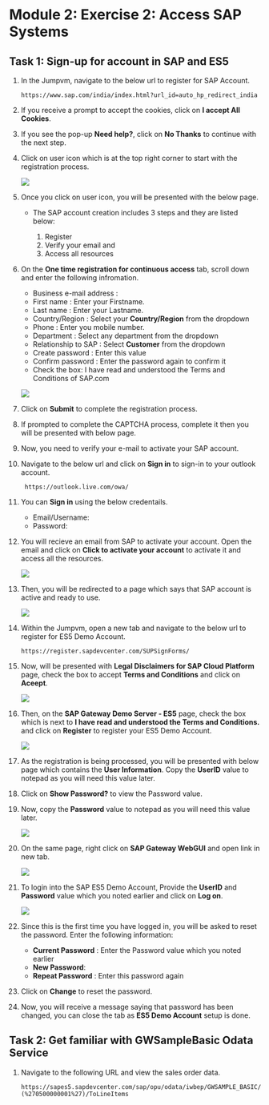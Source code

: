 # Module 2: Exercise 2: Access SAP Systems

## Task 1: Sign-up for account in SAP and ES5

1. In the Jumpvm, navigate to the below url to register for SAP Account.

   ```
   https://www.sap.com/india/index.html?url_id=auto_hp_redirect_india
   ```

1. If you receive a prompt to accept the cookies, click on **I accept All Cookies**.

1. If you see the pop-up **Need help?**, click on **No Thanks** to continue with the next step.

1. Click on user icon which is at the top right corner to start with the registration process. 

   ![](https://github.com/CloudLabsAI-Azure/AIW-SAP-on-Azure/blob/main/media/M2-Ex2-sapaccount-1.png?raw=true)
   
1. Once you click on user icon, you will be presented with the below page.

   - The SAP account creation includes 3 steps and they are listed below:

      1. Register
      2. Verify your email and
      3. Access all resources

1. On the **One time registration for continuous access** tab, scroll down and enter the following infromation.
 
    - Business e-mail address : <inject key="AzureAdUserEmail"></inject>
    - First name : Enter your Firstname. 
    - Last name : Enter your Lastname. 
    - Country/Region : Select your **Country/Region** from the dropdown
    - Phone : Enter you mobile number.
    - Department : Select any department from the dropdown
    - Relationship to SAP : Select **Customer** from the dropdown
    - Create password : Enter this value <inject key="AzureAdUserPassword"></inject>
    - Confirm password : Enter the password again to confirm it
    - Check the box: I have read and understood the Terms and Conditions of SAP.com

   ![](https://github.com/CloudLabsAI-Azure/AIW-SAP-on-Azure/blob/main/media/M2-Ex2-sapaccount-2.png?raw=true)

1. Click on **Submit** to complete the registration process.

1. If prompted to complete the CAPTCHA process, complete it then you will be presented with below page.

1. Now, you need to verify your e-mail to activate your SAP account.
 
1. Navigate to the below url and click on **Sign in** to sign-in to your outlook account.

   ```
    https://outlook.live.com/owa/
   ```
    
1. You can **Sign in** using the below credentails.

   * Email/Username: <inject key="AzureAdUserEmail"></inject>
   * Password: <inject key="AzureAdUserPassword"></inject>

1. You will recieve an email from SAP to activate your account. Open the email and click on **Click to activate your account** to activate it and access all the resources.

   ![](https://github.com/CloudLabsAI-Azure/AIW-SAP-on-Azure/blob/main/media/M2-Ex2-sapaccount-3.png?raw=true)

1. Then, you will be redirected to a page which says that SAP account is active and ready to use.

   ![](https://github.com/CloudLabsAI-Azure/AIW-SAP-on-Azure/blob/main/media/M2-Ex2-sapaccount-4.png?raw=true)

1. Within the Jumpvm, open a new tab and navigate to the below url to register for ES5 Demo Account. 

   ```
   https://register.sapdevcenter.com/SUPSignForms/
   ```
   
1. Now, will be presented with **Legal Disclaimers for SAP Cloud Platform** page, check the box to accept **Terms and Conditions** and click on **Aceept**.

   ![](https://github.com/CloudLabsAI-Azure/AIW-SAP-on-Azure/blob/main/media/M2-Ex2-sapaccount-5.png?raw=true)

1. Then, on the **SAP Gateway Demo Server - ES5** page, check the box which is next to **I have read and understood the Terms and Conditions.** and click on **Register** to register your ES5 Demo Account.

   ![](https://github.com/CloudLabsAI-Azure/AIW-SAP-on-Azure/blob/main/media/M2-Ex2-sapaccount-6.png?raw=true)

1. As the registration is being processed, you will be presented with below page which contains the **User Information**. Copy the **UserID** value to notepad as you will need this value later.
 
1. Click on **Show Password?** to view the Password value.

1. Now, copy the **Password** value to notepad as you will need this value later.

   ![](https://github.com/CloudLabsAI-Azure/AIW-SAP-on-Azure/blob/main/media/M2-Ex2-sapaccount-7.png?raw=true)

1. On the same page, right click on **SAP Gateway WebGUI** and open link in new tab. 

   ![](https://github.com/CloudLabsAI-Azure/AIW-SAP-on-Azure/blob/main/media/M2-Ex2-sapaccount-8.png?raw=true)

1. To login into the SAP ES5 Demo Account, Provide the **UserID** and **Password** value which you noted earlier and click on **Log on**.

   ![](https://github.com/CloudLabsAI-Azure/AIW-SAP-on-Azure/blob/main/media/M2-Ex2-sapaccount-9.png?raw=true)

1. Since this is the first time you have logged in, you will be asked to reset the password. Enter the following information:

   - **Current Password** : Enter the Password value which you noted earlier 
   - **New Password**: <inject key="AzureAdUserPassword"></inject>
   - **Repeat Password** : Enter this password again <inject key="AzureAdUserPassword"></inject>
 
1. Click on **Change** to reset the password.

1. Now, you will receive a message saying that password has been changed, you can close the tab as **ES5 Demo Account** setup is done.

## Task 2: Get familiar with GWSampleBasic Odata Service

1. Navigate to the following URL and view the sales order data.

    ```
    https://sapes5.sapdevcenter.com/sap/opu/odata/iwbep/GWSAMPLE_BASIC/SalesOrderSet?(%270500000001%27)/ToLineItems
    ```
    

